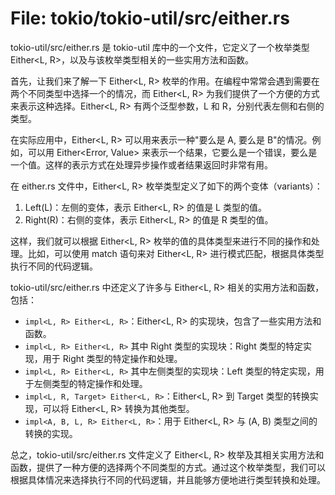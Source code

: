# File: tokio/tokio-util/src/either.rs

tokio-util/src/either.rs 是 tokio-util 库中的一个文件，它定义了一个枚举类型 Either<L, R>，以及与该枚举类型相关的一些实用方法和函数。

首先，让我们来了解一下 Either<L, R> 枚举的作用。在编程中常常会遇到需要在两个不同类型中选择一个的情况，而 Either<L, R> 为我们提供了一个方便的方式来表示这种选择。Either<L, R> 有两个泛型参数，L 和 R，分别代表左侧和右侧的类型。

在实际应用中，Either<L, R> 可以用来表示一种"要么是 A, 要么是 B"的情况。例如，可以用 Either<Error, Value> 来表示一个结果，它要么是一个错误，要么是一个值。这样的表示方式在处理异步操作或者结果返回时非常有用。

在 either.rs 文件中，Either<L, R> 枚举类型定义了如下的两个变体（variants）：

1. Left(L)：左侧的变体，表示 Either<L, R> 的值是 L 类型的值。
2. Right(R)：右侧的变体，表示 Either<L, R> 的值是 R 类型的值。

这样，我们就可以根据 Either<L, R> 枚举的值的具体类型来进行不同的操作和处理。比如，可以使用 match 语句来对 Either<L, R> 进行模式匹配，根据具体类型执行不同的代码逻辑。

tokio-util/src/either.rs 中还定义了许多与 Either<L, R> 相关的实用方法和函数，包括：
- `impl<L, R> Either<L, R>`：Either<L, R> 的实现块，包含了一些实用方法和函数。
- `impl<L, R> Either<L, R>` 其中 Right 类型的实现块：Right<R> 类型的特定实现，用于 Right 类型的特定操作和处理。
- `impl<L, R> Either<L, R>` 其中左侧类型的实现块：Left<L> 类型的特定实现，用于左侧类型的特定操作和处理。
- `impl<L, R, Target> Either<L, R>`：Either<L, R> 到 Target 类型的转换实现，可以将 Either<L, R> 转换为其他类型。
- `impl<A, B, L, R> Either<L, R>`：用于 Either<L, R> 与 (A, B) 类型之间的转换的实现。

总之，tokio-util/src/either.rs 文件定义了 Either<L, R> 枚举及其相关实用方法和函数，提供了一种方便的选择两个不同类型的方式。通过这个枚举类型，我们可以根据具体情况来选择执行不同的代码逻辑，并且能够方便地进行类型转换和处理。


